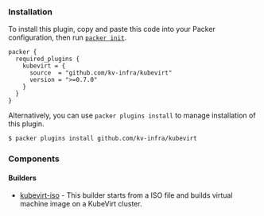 <!--
  Include a short overview about the plugin.

  This document is a great location for creating a table of contents for each
  of the components the plugin may provide. This document should load automatically
  when navigating to the docs directory for a plugin.

-->

### Installation

To install this plugin, copy and paste this code into your Packer configuration, then run [`packer init`](https://www.packer.io/docs/commands/init).

```hcl
packer {
  required_plugins {
    kubevirt = {
      source  = "github.com/kv-infra/kubevirt"
      version = ">=0.7.0"
    }
  }
}
```

Alternatively, you can use `packer plugins install` to manage installation of this plugin.

```sh
$ packer plugins install github.com/kv-infra/kubevirt
```

### Components

#### Builders

- [kubevirt-iso](/packer/integrations/kv-infra/kubevirt/latest/components/builder/kubevirt-iso) - This builder starts from a ISO file and builds virtual machine image on a KubeVirt cluster.
